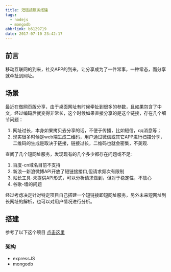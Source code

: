 ```yaml
---
title: 短链接服务搭建
tags:
  - nodejs
  - mongodb
abbrlink: b6129719
date: 2017-07-10 23:42:17
---
```

## 前言
移动互联网的到来，社交APP的到来，让分享成为了一件常事，一种常态，而分享就牵扯到网址。

## 场景
最近在做网页版分享，由于桌面网址有时候牵扯到很多的参数，且如果包含了中文，经过编码后就变得非常长，这个时候如果直接分享的是这个链接，存在几个细节问题：
1. 网址过长，本身如果拷贝去分享的话，不便于传播，比如短信，qq消息等；
2. 现实很多时候是web端生成二维码，用户通过微信或其它APP进行扫描分享，二维码的生成是取决于链接，链接过长，二维码也就会密集，不美观.

查阅了几个短网址服务，发现现有的几个多少都存在问题或不足:
1. 百度-cn域名目前不支持
2. 新浪—新浪微博API开放了短链接接口,但请求频次有限制
3. 站长工具-未提供API形式，可以分析请求做到，但对于稳定性，不放心
4. 谷歌-墙的问题

经过考虑决定针对特定项目自己搭建一个短链接即短网址服务，另外未来短网址到长网址的解析，也可以对用户情况进行分析。

## 搭建
参考了以下这个项目
[点击这里](https://github.com/edwardhotchkiss/short)

### 架构
- expressJS
- mongodb
